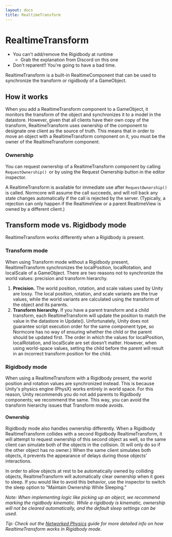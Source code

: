 ```yaml
---
layout: docs
title: RealtimeTransform
---
```

# RealtimeTransform

* You can't add/remove the Rigidbody at runtime
  *  Grab the explanation from Discord on this one
* Don't reparent!! You're going to have a bad time.

RealtimeTransform is a built-in RealtimeComponent that can be used to synchronize the transform or rigidbody of a GameObject.

## How it works
When you add a RealtimeTransform component to a GameObject, it monitors the transform of the object and synchronizes it to a model in the datastore. However, given that all clients have their own copy of the transform, RealtimeTransform uses ownership of the component to designate one client as the source of truth. This means that in order to move an object with a RealtimeTransform component on it, you must be the owner of the RealtimeTransform component.

### Ownership
You can request ownership of a RealtimeTransform component by calling `RequestOwnership() `or by using the Request Ownership button in the editor inspector.

A RealtimeTransform is available for immediate use after `RequestOwnership()` is called. Normcore will assume the call succeeds, and will roll back any state changes automatically if the call is rejected by the server. (Typically, a rejection can only happen if the RealtimeView or a parent RealtimeView is owned by a different client.)

## Transform mode vs. Rigidbody mode
RealtimeTransform works differently when a Rigidbody is present.

### Transform mode
When using Transform mode without a Rigidbody present, RealtimeTransform synchronizes the localPosition, localRotation, and localScale of a GameObject. There are two reasons not to synchronize the world values: precision and transform hierarchy.

1. **Precision.** The world position, rotation, and scale values used by Unity are lossy. The local position, rotation, and scale variants are the true values, while the world variants are calculated using the transform of the object and its parents. 
2. **Transform hierarchy.** If you have a parent transform and a child transform, each RealtimeTransform will update the position to match the value in the datastore in Update(). Unfortunately, Unity does not guarantee script execution order for the same component type, so Normcore has no way of ensuring whether the child or the parent should be updated first. The order in which the values for localPosition, localRotation, and localScale are set doesn’t matter. However, when using world-space values, setting the child before the parent will result in an incorrect transform position for the child.

### Rigidbody mode
When using a RealtimeTransform with a Rigidbody present, the world position and rotation values are synchronized instead. This is because Unity's physics engine (PhysX) works entirely in world space. For this reason, Unity recommends you do not add parents to Rigidbody components; we recommend the same. This way, you can avoid the transform hierarchy issues that Transform mode avoids.

#### Ownership
Rigidbody mode also handles ownership differently. When a Rigidbody RealtimeTransform collides with a second Rigidbody RealtimeTransform, it will attempt to request ownership of this second object as well, so the same client can simulate both of the objects in the collision. (It will only do so if the other object has no owner.) When the same client simulates both objects, it prevents the appearance of delays during those objects’ interactions.

In order to allow objects at rest to be automatically owned by colliding objects, RealtimeTransform will automatically clear ownership when it goes to sleep. If you would like to avoid this behavior, use the inspector to switch the sleep option to "Maintain Ownership While Sleeping.”

*Note: When implementing logic like picking up an object, we recommend marking the rigidbody kinematic. While a rigidbody is kinematic, ownership will not be cleared automatically, and the default sleep settings can be used.*

*Tip: Check out the [Networked Physics](./networked-physics) guide for more detailed info on how RealtimeTransform works in Rigidbody mode.*
